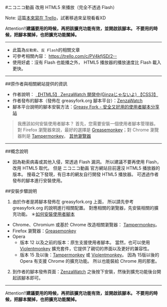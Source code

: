 #ニコニコ動画 改用 HTML5 來播放（完全不透過 Flash） 

Note: 這篇[本來寫在 Trello](https://trello.com/c/1lAqsfi8)，試著移過來呈現看看XD

Attention!!**建議要用的時候，再把該擴充功能有效，並開啟該腳本。
不要用的時候，把腳本關掉，也把擴充功能關掉。**

----

- 此篇為``反勒索``、``反 Flash``的相關文章
- 可參考相關內容：
https://trello.com/c/PV4kfjSD/2--
- 使用好處：沒有 Flash 也能播之外，
HTML5 播放器的播放速度比 Flash 載入更快。

----

##原作者與相關網站提供的資訊
- 作者說明：
[【HTML5】 ZenzaWatch 開発中(Ginzaじゃないよ) 【CSS3】](http://nico.ms/ar921995)
- 作者發布的腳本（發佈在 greasyfork.org 腳本平台）：[ZenzaWatch](https://greasyfork.org/zh-TW/scripts/14391-zenzawatch)
- 腳本平台說明的腳本安裝方法：[Greasy Fork - 安全又好用的使用者腳本分享站](https://greasyfork.org/zh-TW)
>我應該如何安裝使用者腳本？
>首先，您需要安裝一個使用者腳本管理器。對 Firefox 瀏覽器來說，最好的選擇是 [Greasemonkey](https://addons.mozilla.org/firefox/addon/greasemonkey/)；對 Chrome 瀏覽器則是 [Tampermonkey](https://chrome.google.com/webstore/detail/tampermonkey/dhdgffkkebhmkfjojejmpbldmpobfkfo)。
>[其他瀏覽器](https://greasyfork.org/zh-TW/help/installing-user-scripts)

----

##概念說明
- 因為勒索病毒或其他入侵，常透過 Flash 漏洞。
所以建議不要再使用 Flash，改用 HTML5 取代。
但是 ニコニコ動画 官方網站目前還沒 HTML5 播放器的版本。
搜尋之下發現，有日本的網友自行開發 HTML5 播放器。
可透過作者發布的腳本進行安裝使用。

##安裝步驟說明
1. 由於作者是將腳本發佈在 greasyfork.org 上面，
所以請先參考 greasyfork.org 的說明進行相關配置。
對應相關的瀏覽器，先安裝相關的擴充功能。
＊[如何安裝使用者腳本](https://greasyfork.org/zh-TW/help/installing-user-scripts)
  - Chrome、Chromium 或基於 Chrome 改造相關瀏覽器： [Tampermonkey](https://chrome.google.com/webstore/detail/tampermonkey/dhdgffkkebhmkfjojejmpbldmpobfkfo)。
  - Firefox 瀏覽器：[Greasemonkey](https://addons.mozilla.org/firefox/addon/greasemonkey/)
  - Opera
    - 版本 12 以及之前的版本：原生支援使用者腳本。
當然，也可以使用 [Violentmonkey](https://addons.opera.com/extensions/details/violent-monkey/) 擴充套件，它提供了親切的界面以及更好的兼容性。
    - 版本 15 及以後：[Tampermonkey](https://chrome.google.com/webstore/detail/tampermonkey/dhdgffkkebhmkfjojejmpbldmpobfkfo) 或 [Violentmonkey](https://addons.opera.com/extensions/details/violent-monkey/)。
因為 15版以後的 Opera 有支援 Chrome 的擴充功能。
所以也能裝給 Chrome 用的那套。
2. 到作者的腳本發佈頁面：[ZenzaWatch](https://greasyfork.org/zh-TW/scripts/14391-zenzawatch)
之後按下安裝，然後到擴充功能後台開起該腳本即可。

----

Attention!!**建議要用的時候，再把該擴充功能有效，並開啟該腳本。
不要用的時候，把腳本關掉，也把擴充功能關掉。**
